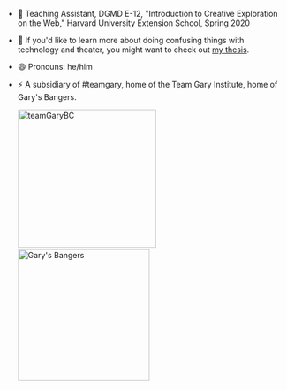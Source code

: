 
<!--
**team-epk/team-epk** is a ✨ _special_ ✨ repository because its `README.md` (this file) appears on your GitHub profile.

Here are some ideas to get you started:

- 🔭 I’m currently working on ...
- 🌱 I’m currently learning ...
- 👯 I’m looking to collaborate on ...
- 🤔 I’m looking for help with ...
- 💬 Ask me about ...
- 📫 How to reach me: ...
- 😄 Pronouns: ...
- ⚡ Fun fact: ...-->

- 🔭 Teaching Assistant, DGMD E-12, "Introduction to Creative Exploration on the Web," Harvard University Extension School, Spring 2020
- 💬 If you'd like to learn more about doing confusing things with technology and theater, you might want to check out [my thesis](https://dash.harvard.edu/handle/1/42004081).
- 😄 Pronouns: he/him
- ⚡ A subsidiary of #teamgary, home of the Team Gary Institute, home of Gary's Bangers.
  
  <img width="250" alt="teamGaryBC" src="https://user-images.githubusercontent.com/25535766/148713997-d950f01d-5d29-42ea-a111-bdc63e4e547c.png">&nbsp;&nbsp;&nbsp;&nbsp;&nbsp;<img width="238" alt="Gary's Bangers" src="https://user-images.githubusercontent.com/25535766/148714530-da7a21e1-5851-4e73-b38b-12bc11c69620.jpg">
